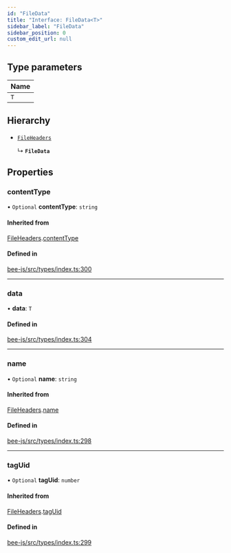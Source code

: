 ```yaml
---
id: "FileData"
title: "Interface: FileData<T>"
sidebar_label: "FileData"
sidebar_position: 0
custom_edit_url: null
---
```


## Type parameters

| Name |
| :------ |
| `T` |

## Hierarchy

- [`FileHeaders`](FileHeaders.md)

  ↳ **`FileData`**

## Properties

### contentType

• `Optional` **contentType**: `string`

#### Inherited from

[FileHeaders](FileHeaders.md).[contentType](FileHeaders.md#contenttype)

#### Defined in

[bee-js/src/types/index.ts:300](https://github.com/ethersphere/bee-js/blob/2c8b9d1/src/types/index.ts#L300)

___

### data

• **data**: `T`

#### Defined in

[bee-js/src/types/index.ts:304](https://github.com/ethersphere/bee-js/blob/2c8b9d1/src/types/index.ts#L304)

___

### name

• `Optional` **name**: `string`

#### Inherited from

[FileHeaders](FileHeaders.md).[name](FileHeaders.md#name)

#### Defined in

[bee-js/src/types/index.ts:298](https://github.com/ethersphere/bee-js/blob/2c8b9d1/src/types/index.ts#L298)

___

### tagUid

• `Optional` **tagUid**: `number`

#### Inherited from

[FileHeaders](FileHeaders.md).[tagUid](FileHeaders.md#taguid)

#### Defined in

[bee-js/src/types/index.ts:299](https://github.com/ethersphere/bee-js/blob/2c8b9d1/src/types/index.ts#L299)
